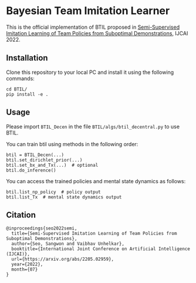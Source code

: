 # Bayesian Team Imitation Learner

This is the official implementation of BTIL proposed in [Semi-Supervised Imitation Learning of Team Policies from Suboptimal Demonstrations](https://arxiv.org/abs/2205.02959), IJCAI 2022.

## Installation

Clone this repository to your local PC and install it using the following commands:

```
cd BTIL/
pip install -e .
```

## Usage

Please import `BTIL_Decen` in the file `BTIL/algs/btil_decentral.py` to use BTIL.

You can train btil using methods in the following order:

```
btil = BTIL_Decen(...)
btil.set_dirichlet_prior(...)
btil.set_bx_and_Tx(...)  # optional
btil.do_inference()
```

You can access the trained policies and mental state dynamics as follows:

```
btil.list_np_policy  # policy output
btil.list_Tx  # mental state dynamics output
```

## Citation

```
@inproceedings{seo2022semi,
  title={Semi-Supervised Imitation Learning of Team Policies from Suboptimal Demonstrations},
  author={Seo, Sangwon and Vaibhav Unhelkar},
  booktitle={International Joint Conference on Artificial Intelligence (IJCAI)},
  url={https://arxiv.org/abs/2205.02959},
  year={2022},
  month={07}
}
```
